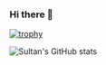 ### Hi there 👋

<!--
**sultansse/sultansse** is a ✨ _special_ ✨ repository because its `README.md` (this file) appears on your GitHub profile.

Here are some ideas to get you started:

- 🔭 I’m currently working on ...
- 🌱 I’m currently learning ...
- 👯 I’m looking to collaborate on ...
- 🤔 I’m looking for help with ...
- 💬 Ask me about ...
- 📫 How to reach me: ...
- 😄 Pronouns: ...
- ⚡ Fun fact: ...
-->

[![trophy](https://github-profile-trophy.vercel.app/?username=sultansse&theme=dracula)](https://github.com/sultansse/github-profile-trophy)

![Sultan's GitHub stats](https://github-readme-stats.vercel.app/api?username=sultansse&show_icons=true&theme=dracula)
